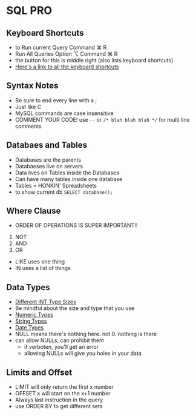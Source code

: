 # SQL PRO 
## Keyboard Shortcuts
- to Run current Query Command ⌘ R
- Run All Queries Option ⌥ Command ⌘ R
- the button for this is middle right (also lists keyboard shortcuts)
- [Here's a link to all the keyboard shortcuts](https://sequelpro.com/docs/get-started/keyboard-shortcuts)

## Syntax Notes
- Be sure to end every line with a ;
- Just like C
- MySQL commands are case insensitive
- COMMENT YOUR CODE! use `--` or `/* blah blah blah */` for multi line comments

## Databaes and Tables
- Databases are the parents
- Databaeses live on servers
- Data lives on Tables inside the Databases
- Can have many tables inside one database
- Tables = HONKIN' Spreadsheets
- to show current db `SELECT database();`

## Where Clause
- ORDER OF OPERATIONS IS SUPER IMPORTANT!! 
1. NOT
2. AND
3. OR
- LIKE uses one thing
- IN uses a list of things


## Data Types
- [Different INT Type Sizes](https://dev.mysql.com/doc/refman/5.7/en/integer-types.html)
- Be mindful about the size and type that you use
- [Numeric Types](https://ds.codeup.com/sql/tables/#numeric-types)
- [String Types](https://ds.codeup.com/sql/tables/#string-types)
- [Date Types](https://ds.codeup.com/sql/tables/#date-types)
- NULL means there's nothing here. not 0. nothing is there
- can allow NULLs, can prohibit them
    - if verboten, you'll get an error
    - allowing NULLs will give you holes in your data

## Limits and Offset
- LIMIT will only return the first x number
- OFFSET x will start on the x+1 number
- Always last instruction in the query
- use ORDER BY to get different sets
